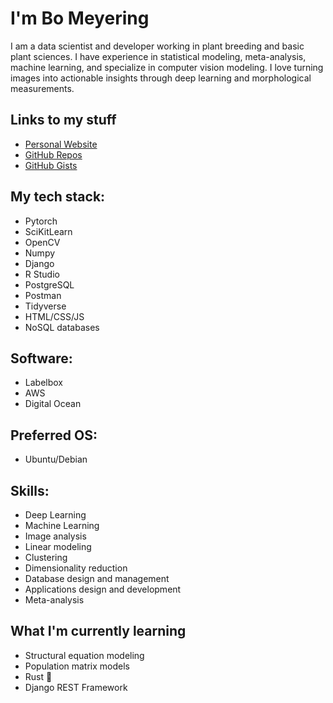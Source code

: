 # I'm Bo Meyering

I am a data scientist and developer working in plant breeding and basic plant sciences. I have experience in statistical modeling, meta-analysis, machine learning, and specialize in computer vision modeling. I love turning images into actionable insights through deep learning and morphological measurements.

## Links to my stuff
- [Personal Website](https://bomeyering.me)
- [GitHub Repos](https://github.com/BoMeyering?tab=repositories)
- [GitHub Gists](https://gist.github.com/BoMeyering)

## My tech stack:
- Pytorch
- SciKitLearn
- OpenCV
- Numpy
- Django
- R Studio
- PostgreSQL
- Postman
- Tidyverse
- HTML/CSS/JS
- NoSQL databases

## Software:
- Labelbox
- AWS
- Digital Ocean

## Preferred OS:
- Ubuntu/Debian

## Skills:
- Deep Learning
- Machine Learning
- Image analysis
- Linear modeling
- Clustering
- Dimensionality reduction
- Database design and management
- Applications design and development
- Meta-analysis

## What I'm currently learning
- Structural equation modeling
- Population matrix models
- Rust 🦀
- Django REST Framework
